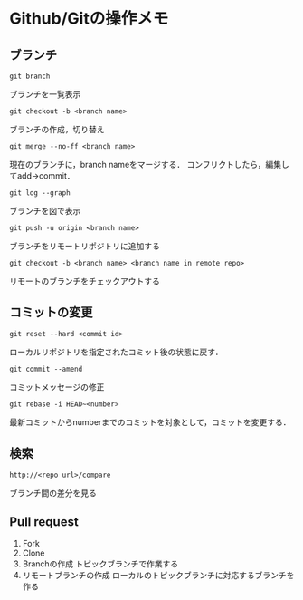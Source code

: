 # Github/Gitの操作メモ
## ブランチ
```
git branch
```
ブランチを一覧表示
```
git checkout -b <branch name>
```
ブランチの作成，切り替え
```
git merge --no-ff <branch name>
```
現在のブランチに，branch nameをマージする．
コンフリクトしたら，編集してadd-\>commit．
```
git log --graph
```
ブランチを図で表示
```
git push -u origin <branch name>
```
ブランチをリモートリポジトリに追加する
```
git checkout -b <branch name> <branch name in remote repo>
```
リモートのブランチをチェックアウトする

## コミットの変更
```
git reset --hard <commit id>
```
ローカルリポジトリを指定されたコミット後の状態に戻す．
```
git commit --amend
```
コミットメッセージの修正
```
git rebase -i HEAD~<number>
```
最新コミットからnumberまでのコミットを対象として，コミットを変更する．

## 検索
```
http://<repo url>/compare
```
ブランチ間の差分を見る

## Pull request
1. Fork
1. Clone
1. Branchの作成
トピックブランチで作業する
1. リモートブランチの作成
ローカルのトピックブランチに対応するブランチを作る


